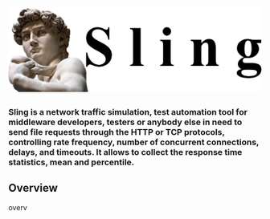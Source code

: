 # ![sling](https://github.com/alexstov/sling/blob/master/img/Sling.png)

### Sling is a network traffic simulation, test automation tool for middleware developers, testers or anybody else in need to send file requests through the HTTP or TCP protocols, controlling rate frequency, number of concurrent connections, delays, and timeouts. It allows to collect the response time statistics, mean and percentile.

## Overview

overv
